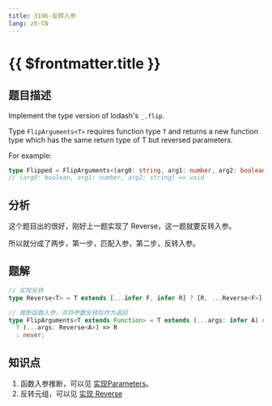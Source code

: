 ```yaml
---
title: 3196-反转入参
lang: zh-CN
---
```


# {{ $frontmatter.title }}

## 题目描述

Implement the type version of lodash's ```_.flip```.

Type ```FlipArguments<T>``` requires function type ```T``` and returns a new function type which has the same return type of T but reversed parameters.

For example:

```typescript
type Flipped = FlipArguments<(arg0: string, arg1: number, arg2: boolean) => void> 
// (arg0: boolean, arg1: number, arg2: string) => void
```

## 分析

这个题目出的很好，刚好上一题实现了 Reverse，这一题就要反转入参。

所以就分成了两步，第一步，匹配入参，第二步，反转入参。

## 题解

```ts
// 实现反转
type Reverse<T> = T extends [...infer F, infer R] ? [R, ...Reverse<F>] : [];

// 推断函数入参，并将参数反转后作为返回
type FlipArguments<T extends Function> = T extends (...args: infer A) => infer R
  ? (...args: Reverse<A>) => R
  : never;
```

## 知识点

1. 函数入参推断，可以见 [实现Parameters](/docs/easy/3312-%E5%AE%9E%E7%8E%B0Parameters.md)。
2. 反转元组，可以见 [实现 Reverse](/docs/medium/3192-%E5%AE%9E%E7%8E%B0Reverse.md)
